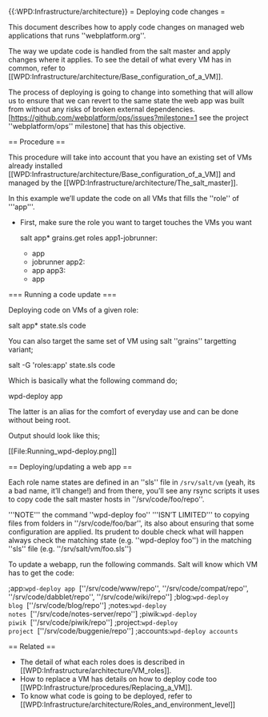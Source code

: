 {{:WPD:Infrastructure/architecture}}
= Deploying code changes =

This document describes how to apply code changes on managed web applications that runs ''webplatform.org''.

The way we update code is handled from the salt master and apply changes where it applies. To see the detail of what every VM has in common, refer to [[WPD:Infrastructure/architecture/Base_configuration_of_a_VM]].

The process of deploying is going to change into something that will allow us to ensure that we can revert to the same state the web app was built from without any risks of broken external dependencies. [https://github.com/webplatform/ops/issues?milestone=1 see the project ''webplatform/ops'' milestone] that has this objective.


== Procedure ==

This procedure will take into account that you have an existing set of VMs already installed  [[WPD:Infrastructure/architecture/Base_configuration_of_a_VM]] and managed by the [[WPD:Infrastructure/architecture/The_salt_master]].

In this example we’ll update the code on all VMs that fills the ''role'' of '''app'''.

* First, make sure the role you want to target touches the VMs you want

  salt app\* grains.get roles
  app1-jobrunner:
    - app
    - jobrunner
  app2:
    - app
  app3:
    - app

=== Running a code update ===

Deploying code on VMs of a given role:

  salt app\* state.sls code

You can also target the same set of VM using salt ''grains'' targetting variant;

  salt -G 'roles:app' state.sls code

Which is basically what the following command do;

  wpd-deploy app

The latter is an alias for the comfort of everyday use and can be done without being root.

Output should look like this;

[[File:Running_wpd-deploy.png]]


== Deploying/updating a web app ==

Each role name states are defined in an ''sls'' file in <code>/srv/salt/vm</code> (yeah, its a bad name, it’ll change!) and from there, you’ll see any rsync scripts it uses to copy code the salt master hosts in ''/srv/code/foo/repo''. 

'''NOTE''' the command ''wpd-deploy foo'' '''ISN’T LIMITED''' to copying files from folders in ''/srv/code/foo/bar'', its also about ensuring that some configuration are applied.  Its prudent to double check what will happen always check the matching state (e.g.  ''wpd-deploy foo'') in the matching ''sls'' file (e.g. ''/srv/salt/vm/foo.sls'')

To update a webapp, run the following commands. Salt will know which VM has to get the code:

;app:<code>wpd-deploy app</code>&nbsp;&nbsp;<nowiki>[''/srv/code/www/repo'', ''/srv/code/compat/repo'', ''/srv/code/dabblet/repo'', ''/srv/code/wiki/repo'']</nowiki>
;blog:<code>wpd-deploy blog</code>&nbsp;&nbsp;<nowiki>[''/srv/code/blog/repo'']</nowiki>
;notes:<code>wpd-deploy notes</code>&nbsp;&nbsp;<nowiki>[''/srv/code/notes-server/repo'']</nowiki>
;piwik:<code>wpd-deploy piwik</code>&nbsp;&nbsp;<nowiki>[''/srv/code/piwik/repo'']</nowiki>
;project:<code>wpd-deploy project</code>&nbsp;&nbsp;<nowiki>[''/srv/code/buggenie/repo'']</nowiki>
;accounts:<code>wpd-deploy accounts</code>

== Related ==

* The detail of what each roles does is described in [[WPD:Infrastructure/architecture/VM_roles]].
* How to replace a VM has details on how to deploy code too [[WPD:Infrastructure/procedures/Replacing_a_VM]].
* To know what code is going to be deployed, refer to [[WPD:Infrastructure/architecture/Roles_and_environment_level]]